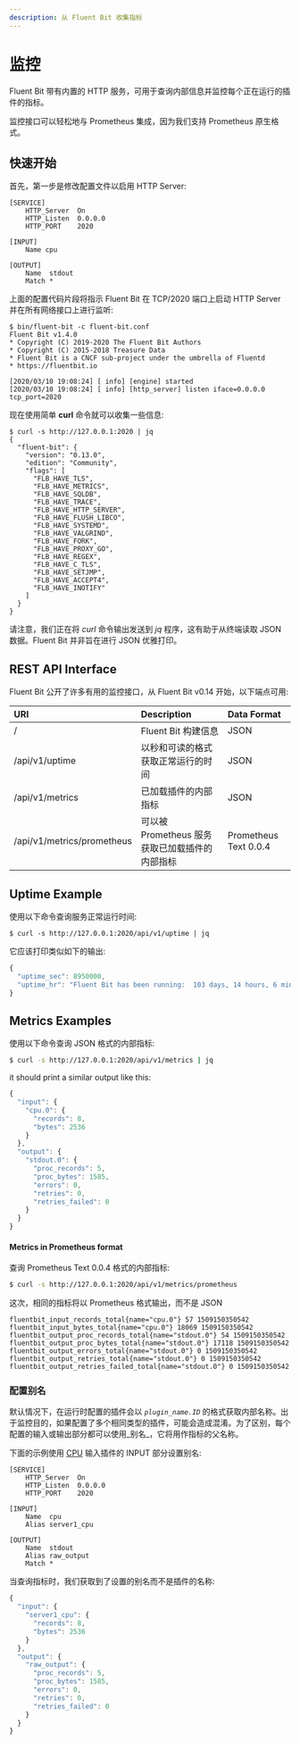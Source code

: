 ```yaml
---
description: 从 Fluent Bit 收集指标
---
```


# 监控

Fluent Bit 带有内置的 HTTP 服务，可用于查询内部信息并监控每个正在运行的插件的指标。

监控接口可以轻松地与 Prometheus 集成，因为我们支持 Prometheus 原生格式。

## 快速开始 <a id="getting_started"></a>

首先，第一步是修改配置文件以启用 HTTP Server:

```text
[SERVICE]
    HTTP_Server  On
    HTTP_Listen  0.0.0.0
    HTTP_PORT    2020

[INPUT]
    Name cpu

[OUTPUT]
    Name  stdout
    Match *
```

上面的配置代码片段将指示 Fluent Bit 在 TCP/2020 端口上启动 HTTP Server 并在所有网络接口上进行监听:

```text
$ bin/fluent-bit -c fluent-bit.conf
Fluent Bit v1.4.0
* Copyright (C) 2019-2020 The Fluent Bit Authors
* Copyright (C) 2015-2018 Treasure Data
* Fluent Bit is a CNCF sub-project under the umbrella of Fluentd
* https://fluentbit.io

[2020/03/10 19:08:24] [ info] [engine] started
[2020/03/10 19:08:24] [ info] [http_server] listen iface=0.0.0.0 tcp_port=2020
```

现在使用简单 **curl** 命令就可以收集一些信息:

```text
$ curl -s http://127.0.0.1:2020 | jq
{
  "fluent-bit": {
    "version": "0.13.0",
    "edition": "Community",
    "flags": [
      "FLB_HAVE_TLS",
      "FLB_HAVE_METRICS",
      "FLB_HAVE_SQLDB",
      "FLB_HAVE_TRACE",
      "FLB_HAVE_HTTP_SERVER",
      "FLB_HAVE_FLUSH_LIBCO",
      "FLB_HAVE_SYSTEMD",
      "FLB_HAVE_VALGRIND",
      "FLB_HAVE_FORK",
      "FLB_HAVE_PROXY_GO",
      "FLB_HAVE_REGEX",
      "FLB_HAVE_C_TLS",
      "FLB_HAVE_SETJMP",
      "FLB_HAVE_ACCEPT4",
      "FLB_HAVE_INOTIFY"
    ]
  }
}
```

请注意，我们正在将 _curl_ 命令输出发送到 _jq_ 程序，这有助于从终端读取 JSON 数据。Fluent Bit 并非旨在进行 JSON 优雅打印。

## REST API Interface <a id="rest_api"></a>

Fluent Bit 公开了许多有用的监控接口，从 Fluent Bit v0.14 开始，以下端点可用:

| URI | Description | Data Format |
| :--- | :--- | :--- |
| / | Fluent Bit 构建信息 | JSON |
| /api/v1/uptime | 以秒和可读的格式获取正常运行的时间 | JSON |
| /api/v1/metrics | 已加载插件的内部指标 | JSON |
| /api/v1/metrics/prometheus | 可以被 Prometheus 服务获取已加载插件的内部指标 | Prometheus Text 0.0.4 |

## Uptime Example

使用以下命令查询服务正常运行时间:

```text
$ curl -s http://127.0.0.1:2020/api/v1/uptime | jq
```

它应该打印类似如下的输出:

```javascript
{
  "uptime_sec": 8950000,
  "uptime_hr": "Fluent Bit has been running:  103 days, 14 hours, 6 minutes and 40 seconds"
}
```

## Metrics Examples

使用以下命令查询 JSON 格式的内部指标:

```bash
$ curl -s http://127.0.0.1:2020/api/v1/metrics | jq
```

it should print a similar output like this:

```javascript
{
  "input": {
    "cpu.0": {
      "records": 8,
      "bytes": 2536
    }
  },
  "output": {
    "stdout.0": {
      "proc_records": 5,
      "proc_bytes": 1585,
      "errors": 0,
      "retries": 0,
      "retries_failed": 0
    }
  }
}
```

#### Metrics in Prometheus format

查询 Prometheus Text 0.0.4 格式的内部指标:

```bash
$ curl -s http://127.0.0.1:2020/api/v1/metrics/prometheus
```

这次，相同的指标将以 Prometheus 格式输出，而不是 JSON

```text
fluentbit_input_records_total{name="cpu.0"} 57 1509150350542
fluentbit_input_bytes_total{name="cpu.0"} 18069 1509150350542
fluentbit_output_proc_records_total{name="stdout.0"} 54 1509150350542
fluentbit_output_proc_bytes_total{name="stdout.0"} 17118 1509150350542
fluentbit_output_errors_total{name="stdout.0"} 0 1509150350542
fluentbit_output_retries_total{name="stdout.0"} 0 1509150350542
fluentbit_output_retries_failed_total{name="stdout.0"} 0 1509150350542
```

### 配置别名 <a id="configuring-aliases"></a>

默认情况下，在运行时配置的插件会以 _`plugin_name.ID`_ 的格式获取内部名称。出于监控目的，如果配置了多个相同类型的插件，可能会造成混淆。为了区别，每个配置的输入或输出部分都可以使用_别名_，它将用作指标的父名称。

下面的示例使用 [CPU](../pipline/inputs/cpu.md) 输入插件的 INPUT 部分设置别名:

```text
[SERVICE]
    HTTP_Server  On
    HTTP_Listen  0.0.0.0
    HTTP_PORT    2020

[INPUT]
    Name  cpu
    Alias server1_cpu

[OUTPUT]
    Name  stdout
    Alias raw_output
    Match *
```

当查询指标时，我们获取到了设置的别名而不是插件的名称:

```javascript
{
  "input": {
    "server1_cpu": {
      "records": 8,
      "bytes": 2536
    }
  },
  "output": {
    "raw_output": {
      "proc_records": 5,
      "proc_bytes": 1585,
      "errors": 0,
      "retries": 0,
      "retries_failed": 0
    }
  }
}
```

